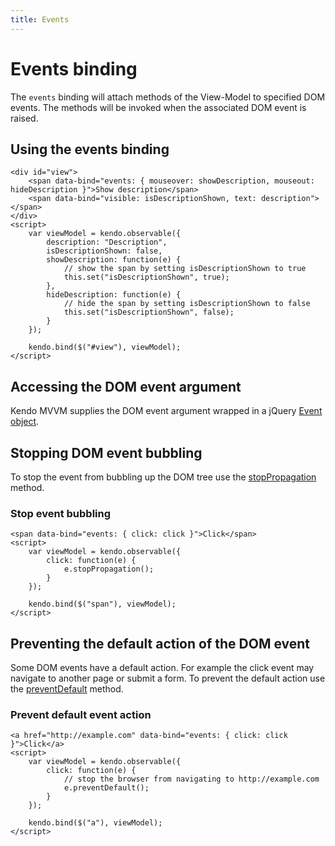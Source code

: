 ```yaml
---
title: Events
---
```


# Events binding

The `events` binding will attach methods of the View-Model to specified DOM events. The methods will be invoked when the associated DOM event is raised.

## Using the events binding

    <div id="view">
        <span data-bind="events: { mouseover: showDescription, mouseout: hideDescription }">Show description</span>
        <span data-bind="visible: isDescriptionShown, text: description"></span>
    </div>
    <script>
        var viewModel = kendo.observable({
            description: "Description",
            isDescriptionShown: false,
            showDescription: function(e) {
                // show the span by setting isDescriptionShown to true
                this.set("isDescriptionShown", true);
            },
            hideDescription: function(e) {
                // hide the span by setting isDescriptionShown to false
                this.set("isDescriptionShown", false);
            }
        });

        kendo.bind($("#view"), viewModel);
    </script>


## Accessing the DOM event argument

Kendo MVVM supplies the DOM event argument wrapped in a jQuery [Event object](http://api.jquery.com/category/events/event-object/).

## Stopping DOM event bubbling

To stop the event from bubbling up the DOM tree use the [stopPropagation](http://api.jquery.com/event.stopPropagation/) method.

### Stop event bubbling

    <span data-bind="events: { click: click }">Click</span>
    <script>
        var viewModel = kendo.observable({
            click: function(e) {
                e.stopPropagation();
            }
        });

        kendo.bind($("span"), viewModel);
    </script>

## Preventing the default action of the DOM event

Some DOM events have a default action. For example the click event may navigate to another page or submit a form.
To prevent the default action use the [preventDefault](http://api.jquery.com/event.preventDefault/) method.

### Prevent default event action

    <a href="http://example.com" data-bind="events: { click: click }">Click</a>
    <script>
        var viewModel = kendo.observable({
            click: function(e) {
                // stop the browser from navigating to http://example.com
                e.preventDefault();
            }
        });

        kendo.bind($("a"), viewModel);
    </script>
